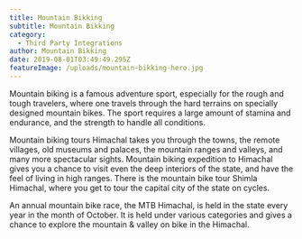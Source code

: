 ```yaml
---
title: Mountain Bikking
subtitle: Mountain Bikking
category:
  - Third Party Integrations
author: Mountain Bikking
date: 2019-08-01T03:49:49.295Z
featureImage: /uploads/mountain-bikking-hero.jpg
---
```

Mountain biking is a famous adventure sport, especially for the rough and tough travelers, where one travels through the hard terrains on specially designed mountain bikes. The sport requires a large amount of stamina and endurance, and the strength to handle all conditions.

Mountain biking tours Himachal takes you through the towns, the remote villages, old museums and palaces, the mountain ranges and valleys, and many more spectacular sights. Mountain biking expedition to Himachal gives you a chance to visit even the deep interiors of the state, and have the feel of living in high ranges. There is the mountain bike tour Shimla Himachal, where you get to tour the capital city of the state on cycles.

An annual mountain bike race, the MTB Himachal, is held in the state every year in the month of October. It is held under various categories and gives a chance to explore the mountain & valley on bike in the Himachal.
